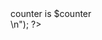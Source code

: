 <?php
    for($counter = 1; $counter <= 6; $counter++)        
    {
        print("<B>counter is $counter</B><BR>\n");  
?>
